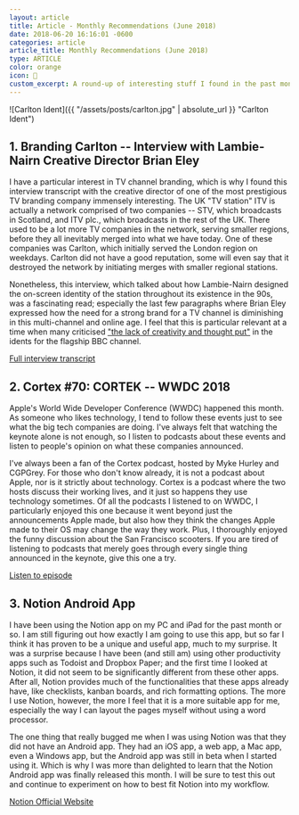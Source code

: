 ```yaml
---
layout: article
title: Article - Monthly Recommendations (June 2018)
date: 2018-06-20 16:16:01 -0600
categories: article
article_title: Monthly Recommendations (June 2018)
type: ARTICLE
color: orange
icon: 🌟
custom_excerpt: A round-up of interesting stuff I found in the past month.
---
```


![Carlton Ident]({{ "/assets/posts/carlton.jpg" | absolute_url }} "Carlton Ident")
## 1. Branding Carlton -- Interview with Lambie-Nairn Creative Director Brian Eley
I have a particular interest in TV channel branding, which is why I found this interview transcript with the creative director of one of the most prestigious TV branding company immensely interesting. The UK "TV station" ITV is actually a network comprised of two companies -- STV, which broadcasts in Scotland, and ITV plc., which broadcasts in the rest of the UK. There used to be a lot more TV companies in the network, serving smaller regions, before they all inevitably merged into what we have today. One of these companies was Carlton, which initially served the London region on weekdays. Carlton did not have a good reputation, some will even say that it destroyed the network by initiating merges with smaller regional stations. 

Nonetheless, this interview, which talked about how Lambie-Nairn designed the on-screen identity of the station throughout its existence in the 90s, was a fascinating read; especially the last few paragraphs where Brian Eley expressed how the need for a strong brand for a TV channel is diminishing in this multi-channel and online age. I feel that this is particular relevant at a time when many criticised ["the lack of creativity and thought put"](https://en.wikipedia.org/wiki/BBC_One_%27Oneness%27_idents) in the idents for the flagship BBC channel.

[Full interview transcript](http://www.carltonmedia.org/uploads/1/0/0/1/10014606/brian_eley_interview_-_online_release_g.pdf)

## 2. Cortex #70: CORTEK -- WWDC 2018
Apple's World Wide Developer Conference (WWDC) happened this month. As someone who likes technology, I tend to follow these events just to see what the big tech companies are doing. I've always felt that watching the keynote alone is not enough, so I listen to podcasts about these events and listen to people's opinion on what these companies announced.

I've always been a fan of the Cortex podcast, hosted by Myke Hurley and CGPGrey. For those who don't know already, it is not a podcast about Apple, nor is it strictly about technology. Cortex is a podcast where the two hosts discuss their working lives, and it just so happens they use technology sometimes. Of all the podcasts I listened to on WWDC, I particularly enjoyed this one because it went beyond just the announcements Apple made, but also how they think the changes Apple made to their OS may change the way they work. Plus, I thoroughly enjoyed the funny discussion about the San Francisco scooters. If you are tired of listening to podcasts that merely goes through every single thing announced in the keynote, give this one a try.

[Listen to episode](https://www.relay.fm/cortex/70)

## 3. Notion Android App
I have been using the Notion app on my PC and iPad for the past month or so. I am still figuring out how exactly I am going to use this app, but so far I think it has proven to be a unique and useful app, much to my surprise. It was a surprise because I have been (and still am) using other productivity apps such as Todoist and Dropbox Paper; and the first time I looked at Notion, it did not seem to be significantly different from these other apps. After all, Notion provides much of the functionalities that these apps already have, like checklists, kanban boards, and rich formatting options. The more I use Notion, however, the more I feel that it is a more suitable app for me, especially the way I can layout the pages myself without using a word processor. 

The one thing that really bugged me when I was using Notion was that they did not have an Android app. They had an iOS app, a web app, a Mac app, even a Windows app, but the Android app was still in beta when I started using it. Which is why I was more than delighted to learn that the Notion Android app was finally released this month. I will be sure to test this out and continue to experiment on how to best fit Notion into my workflow.

[Notion Official Website](https://www.notion.so/)